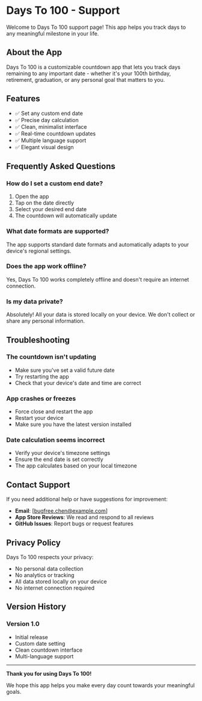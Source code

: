 # Days To 100 - Support

Welcome to Days To 100 support page! This app helps you track days to any meaningful milestone in your life.

## About the App

Days To 100 is a customizable countdown app that lets you track days remaining to any important date - whether it's your 100th birthday, retirement, graduation, or any personal goal that matters to you.

## Features

- ✅ Set any custom end date
- ✅ Precise day calculation
- ✅ Clean, minimalist interface
- ✅ Real-time countdown updates
- ✅ Multiple language support
- ✅ Elegant visual design

## Frequently Asked Questions

### How do I set a custom end date?
1. Open the app
2. Tap on the date directly
3. Select your desired end date
4. The countdown will automatically update

### What date formats are supported?
The app supports standard date formats and automatically adapts to your device's regional settings.

### Does the app work offline?
Yes, Days To 100 works completely offline and doesn't require an internet connection.

### Is my data private?
Absolutely! All your data is stored locally on your device. We don't collect or share any personal information.

## Troubleshooting

### The countdown isn't updating
- Make sure you've set a valid future date
- Try restarting the app
- Check that your device's date and time are correct

### App crashes or freezes
- Force close and restart the app
- Restart your device
- Make sure you have the latest version installed

### Date calculation seems incorrect
- Verify your device's timezone settings
- Ensure the end date is set correctly
- The app calculates based on your local timezone

## Contact Support

If you need additional help or have suggestions for improvement:

- **Email**: [bugfree.chen@example.com]
- **App Store Reviews**: We read and respond to all reviews
- **GitHub Issues**: Report bugs or request features

## Privacy Policy

Days To 100 respects your privacy:
- No personal data collection
- No analytics or tracking
- All data stored locally on your device
- No internet connection required

## Version History

### Version 1.0
- Initial release
- Custom date setting
- Clean countdown interface
- Multi-language support

---

**Thank you for using Days To 100!** 

We hope this app helps you make every day count towards your meaningful goals.
